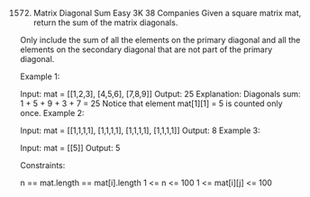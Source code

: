 ﻿1572. Matrix Diagonal Sum
      Easy
      3K
      38
      Companies
      Given a square matrix mat, return the sum of the matrix diagonals.

Only include the sum of all the elements on the primary diagonal and all the elements on the secondary diagonal that are not part of the primary diagonal.



Example 1:


Input: mat = [[1,2,3],
[4,5,6],
[7,8,9]]
Output: 25
Explanation: Diagonals sum: 1 + 5 + 9 + 3 + 7 = 25
Notice that element mat[1][1] = 5 is counted only once.
Example 2:

Input: mat = [[1,1,1,1],
[1,1,1,1],
[1,1,1,1],
[1,1,1,1]]
Output: 8
Example 3:

Input: mat = [[5]]
Output: 5


Constraints:

n == mat.length == mat[i].length
1 <= n <= 100
1 <= mat[i][j] <= 100